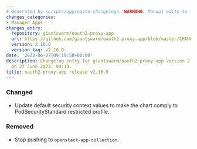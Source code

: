 ```yaml
---
# Generated by scripts/aggregate-changelogs. WARNING: Manual edits to this files will be overwritten.
changes_categories:
- Managed Apps
changes_entry:
  repository: giantswarm/oauth2-proxy-app
  url: https://github.com/giantswarm/oauth2-proxy-app/blob/master/CHANGELOG.md#2100---2023-06-27
  version: 2.10.0
  version_tag: v2.10.0
date: '2023-06-27T09:19:50+00:00'
description: Changelog entry for giantswarm/oauth2-proxy-app version 2.10.0, published
  on 27 June 2023, 09:19.
title: oauth2-proxy-app release v2.10.0
---
```


### Changed
- Update default security context values to make the chart comply to PodSecurityStandard restricted profile.
### Removed
- Stop pushing to `openstack-app-collection`.
